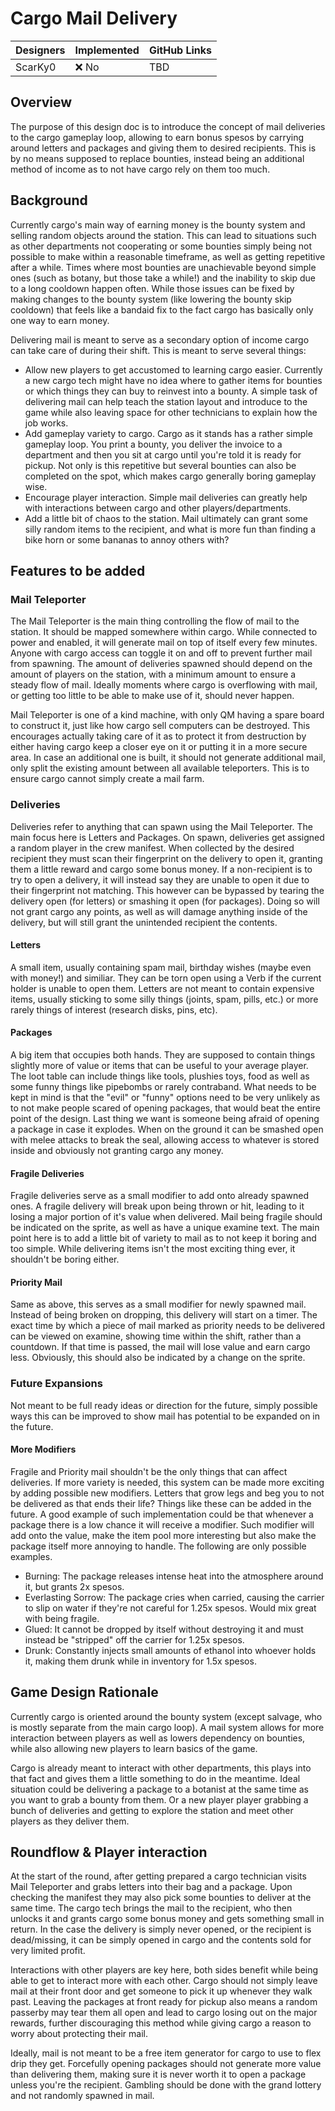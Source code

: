 # Cargo Mail Delivery

| Designers | Implemented | GitHub Links |
|---|---|---|
| ScarKy0 | :x: No | TBD |

## Overview

The purpose of this design doc is to introduce the concept of mail deliveries to the cargo gameplay loop, allowing to earn bonus spesos by carrying around letters and packages and giving them to desired recipients.
This is by no means supposed to replace bounties, instead being an additional method of income as to not have cargo rely on them too much.

## Background

Currently cargo's main way of earning money is the bounty system and selling random objects around the station. This can lead to situations such as other departments not cooperating or some bounties simply being not possible to make within a reasonable timeframe, as well as getting repetitive after a while. Times where most bounties are unachievable beyond simple ones (such as botany, but those take a while!) and the inability to skip due to a long cooldown happen often.
While those issues can be fixed by making changes to the bounty system (like lowering the bounty skip cooldown) that feels like a bandaid fix to the fact cargo has basically only one way to earn money.

Delivering mail is meant to serve as a secondary option of income cargo can take care of during their shift.
This is meant to serve several things:
- Allow new players to get accustomed to learning cargo easier. Currently a new cargo tech might have no idea where to gather items for bounties or which things they can buy to reinvest into a bounty. A simple task of delivering mail can help teach the station layout and introduce to the game while also leaving space for other technicians to explain how the job works.
- Add gameplay variety to cargo. Cargo as it stands has a rather simple gameplay loop. You print a bounty, you deliver the invoice to a department and then you sit at cargo until you're told it is ready for pickup. Not only is this repetitive but several bounties can also be completed on the spot, which makes cargo generally boring gameplay wise.
- Encourage player interaction. Simple mail deliveries can greatly help with interactions between cargo and other players/departments.
- Add a little bit of chaos to the station. Mail ultimately can grant some silly random items to the recipient, and what is more fun than finding a bike horn or some bananas to annoy others with?

## Features to be added

### Mail Teleporter

The Mail Teleporter is the main thing controlling the flow of mail to the station. It should be mapped somewhere within cargo.
While connected to power and enabled, it will generate mail on top of itself every few minutes. Anyone with cargo access can toggle it on and off to prevent further mail from spawning.
The amount of deliveries spawned should depend on the amount of players on the station, with a minimum amount to ensure a steady flow of mail. Ideally moments where cargo is overflowing with mail, or getting too little to be able to make use of it, should never happen.

Mail Teleporter is one of a kind machine, with only QM having a spare board to construct it, just like how cargo sell computers can be destroyed. This encourages actually taking care of it as to protect it from destruction by either having cargo keep a closer eye on it or putting it in a more secure area. In case an additional one is built, it should not generate additional mail, only split the existing amount between all available teleporters. This is to ensure cargo cannot simply create a mail farm.

### Deliveries

Deliveries refer to anything that can spawn using the Mail Teleporter. The main focus here is Letters and Packages.
On spawn, deliveries get assigned a random player in the crew manifest. When collected by the desired recipient they must scan their fingerprint on the delivery to open it, granting them a little reward and cargo some bonus money.
If a non-recipient is to try to open a delivery, it will instead say they are unable to open it due to their fingerprint not matching. This however can be bypassed by tearing the delivery open (for letters) or smashing it open (for packages). Doing so will not grant cargo any points, as well as will damage anything inside of the delivery, but will still grant the unintended recipient the contents.

#### Letters

A small item, usually containing spam mail, birthday wishes (maybe even with money!) and similiar.
They can be torn open using a Verb if the current holder is unable to open them.
Letters are not meant to contain expensive items, usually sticking to some silly things (joints, spam, pills, etc.) or more rarely things of interest (research disks, pins, etc).

#### Packages

A big item that occupies both hands. They are supposed to contain things slightly more of value or items that can be useful to your average player. The loot table can include things like tools, plushies toys, food as well as some funny things like pipebombs or rarely contraband. What needs to be kept in mind is that the "evil" or "funny" options need to be very unlikely as to not make people scared of opening packages, that would beat the entire point of the design. Last thing we want is someone being afraid of opening a package in case it explodes.
When on the ground it can be smashed open with melee attacks to break the seal, allowing access to whatever is stored inside and obviously not granting cargo any money.

#### Fragile Deliveries

Fragile deliveries serve as a small modifier to add onto already spawned ones. A fragile delivery will break upon being thrown or hit, leading to it losing a major portion of it's value when delivered. Mail being fragile should be indicated on the sprite, as well as have a unique examine text.
The main point here is to add a little bit of variety to mail as to not keep it boring and too simple. While delivering items isn't the most exciting thing ever, it shouldn't be boring either.

#### Priority Mail

Same as above, this serves as a small modifier for newly spawned mail. Instead of being broken on dropping, this delivery will start on a timer.
The exact time by which a piece of mail marked as priority needs to be delivered can be viewed on examine, showing time within the shift, rather than a countdown. If that time is passed, the mail will lose value and earn cargo less.
Obviously, this should also be indicated by a change on the sprite.

### Future Expansions

Not meant to be full ready ideas or direction for the future, simply possible ways this can be improved to show mail has potential to be expanded on in the future.

#### More Modifiers

Fragile and Priority mail shouldn't be the only things that can affect deliveries. If more variety is needed, this system can be made more exciting by adding possible new modifiers. Letters that grow legs and beg you to not be delivered as that ends their life? Things like these can be added in the future.
A good example of such implementation could be that whenever a package there is a low chance it will receive a modifier. Such modifier will add onto the value, make the item pool more interesting but also make the package itself more annoying to handle. The following are only possible examples.
- Burning: The package releases intense heat into the atmosphere around it, but grants 2x spesos.
- Everlasting Sorrow: The package cries when carried, causing the carrier to slip on water if they're not careful for 1.25x spesos. Would mix great with being fragile.
- Glued: It cannot be dropped by itself without destroying it and must instead be "stripped" off the carrier for 1.25x spesos.
- Drunk: Constantly injects small amounts of ethanol into whoever holds it, making them drunk while in inventory for 1.5x spesos.

## Game Design Rationale

Currently cargo is oriented around the bounty system (except salvage, who is mostly separate from the main cargo loop). A mail system allows for more interaction between players as well as lowers dependency on bounties, while also allowing new players to learn basics of the game.

Cargo is already meant to interact with other departments, this plays into that fact and gives them a little something to do in the meantime. Ideal situation could be delivering a package to a botanist at the same time as you want to grab a bounty from them. Or a new player player grabbing a bunch of deliveries and getting to explore the station and meet other players as they deliver them.

## Roundflow & Player interaction

At the start of the round, after getting prepared a cargo technician visits Mail Teleporter and grabs letters into their bag and a package. Upon checking the manifest they may also pick some bounties to deliver at the same time. The cargo tech brings the mail to the recipient, who then unlocks it and grants cargo some bonus money and gets something small in return.
In the case the delivery is simply never opened, or the recipient is dead/missing, it can be simply opened in cargo and the contents sold for very limited profit.

Interactions with other players are key here, both sides benefit while being able to get to interact more with each other. Cargo should not simply leave mail at their front door and get someone to pick it up whenever they walk past. Leaving the packages at front ready for pickup also means a random passerby may tear them all open and lead to cargo losing out on the major rewards, further discouraging this method while giving cargo a reason to worry about protecting their mail.

Ideally, mail is not meant to be a free item generator for cargo to use to flex drip they get. Forcefully opening packages should not generate more value than delivering them, making sure it is never worth it to open a package unless you're the recipient. Gambling should be done with the grand lottery and not randomly spawned in mail. 